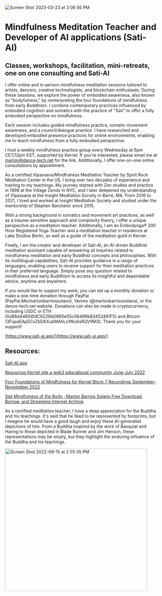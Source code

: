 ![Screen Shot 2023-03-23 at 3 06 56 PM](https://user-images.githubusercontent.com/90220317/227377588-eeaa8bcb-c3b0-4ad9-8a18-f7be20c406e7.png)

# Mindfulness Meditation Teacher and Developer of AI applications (Sati-AI)
## Classes, workshops, facilitation, mini-retreats, one on one consulting and Sati-AI

I offer online and in-person mindfulness meditation sessions tailored to artists, dancers, creative technologists, and blockchain enthusiasts. During these sessions, we explore the power of embodied awareness, also known as "bodyfulness," by reinterpreting the four foundations of mindfulness from early Buddhism. I combine contemporary practices influenced by embodied cognition and somatics with the practice of "Sati" to offer a fully embodied perspective on mindfulness.

Each session includes guided mindfulness practice, somatic movement awareness, and a council/dialogue practice. I have researched and developed embodied presence practices for online environments, enabling me to teach mindfulness from a fully embodied perspective.

I host a weekly mindfulness practice group every Wednesday at 6pm CET/12pm EST, supported by Kernel. If you're interested, please email me at marlon@dance-tech.net for the link. Additionally, I offer one-on-one online consultations by appointment.

As a certified Vipassana/Mindfulness Meditation Teacher by Spirit Rock Meditation Center in the US, I bring over two decades of experience and training to my teachings. My journey started with Zen studies and practice in 1998 at the Village Zendo in NYC, and I later deepened my understanding of Vipassana at the Insight Meditation Society in Barre, MA. From 2016 to 2021, I lived and worked at Insight Meditation Society and studied under the mentorship of Stephen Barchelor since 2015.

With a strong background in somatics and movement art practices, as well as a trauma-sensitive approach and complexity theory, I offer a unique perspective as a meditation teacher. Additionally, I am an Embodyoga® 200 Hour Registered Yoga Teacher and a meditation teacher in residence at Lake Studios Berlin, as well as a guide of the meditation guild in Kernel.

Finally, I am the creator and developer of Sati-AI, an AI-driven Buddhist meditation assistant capable of answering all inquiries related to mindfulness meditation and early Buddhist concepts and philosophies. With its multilingual capabilities, Sati-AI provides guidance in a range of languages, enabling users to receive support for their meditation practices in their preferred language. Simply pose any question related to mindfulness and early Buddhism to access its insightful and dependable advice, anytime and anywhere.

If you would like to support my work, you can set up a monthly donation or make a one-time donation through PayPal (PayPal.Me/marlonbarriossolano), Venmo (@marlonbarriossolano), or the dance-tech.net website. Donations can also be made in cryptocurrency, including USDC or ETH (0xB8d44604fdC6229bD860e55c06496b83452461F5) and Bitcoin (3FupaEAp5CxZbDAXubMAhLs1WuSsRQV9M3). Thank you for your support!

[https://www.sati-ai.app/](https://www.sati-ai.app/)


## Resources:


[Sati-AI.app](https://www.sati-ai.app/)

[Resources Kernel site,a web3 educational community June-July 2022](https://www.kernel.community/en/build/sati/)

[Four Foundations of Mindfulness for Kernel Block 7 Recordings September-Novemeber 2022](https://archive.org/details/meditation_202211)

[Sati Mindfulness of the Body : Marlon Barrios Solano Free Download, Borrow, and Streaming  Internet Archive](https://archive.org/details/sati_07_27_22)

As a certified meditation teacher, I have a deep appreciation for the Buddha and his teachings. It's said that he liked to be represented by footprints, but I imagine he would have a good laugh and enjoy these AI-generated depictions of him. From a Buddha inspired by the work of Basquiat and Haring to those depicted in Blade Runner and Jim Henson, these representations may be empty, but they highlight the enduring influence of the Buddha and his teachings.

<img width="470" alt="Screen Shot 2022-09-15 at 2 05 05 PM" src="https://user-images.githubusercontent.com/90220317/190399284-b042f336-f62f-4426-9130-27286703ea9a.png">

